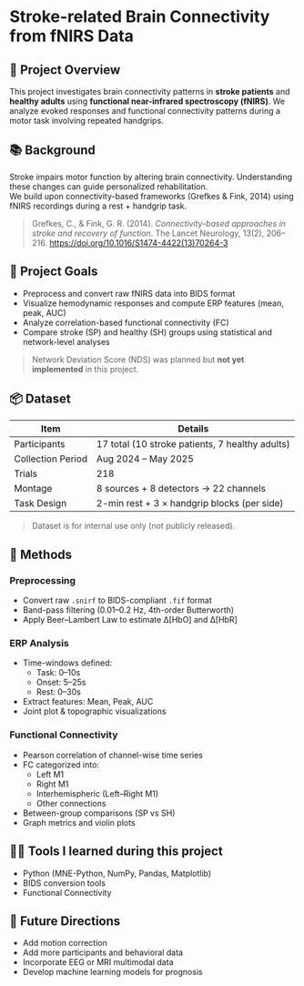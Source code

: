 # Stroke-related Brain Connectivity from fNIRS Data


## 🧠 Project Overview

This project investigates brain connectivity patterns in **stroke patients** and **healthy adults** using **functional near-infrared spectroscopy (fNIRS)**. We analyze evoked responses and functional connectivity patterns during a motor task involving repeated handgrips.

## 📚 Background

Stroke impairs motor function by altering brain connectivity. Understanding these changes can guide personalized rehabilitation.  
We build upon connectivity-based frameworks (Grefkes & Fink, 2014) using fNIRS recordings during a rest + handgrip task.

> Grefkes, C., & Fink, G. R. (2014). *Connectivity-based approaches in stroke and recovery of function*. The Lancet Neurology, 13(2), 206–216. https://doi.org/10.1016/S1474-4422(13)70264-3

## 🎯 Project Goals

- Preprocess and convert raw fNIRS data into BIDS format  
- Visualize hemodynamic responses and compute ERP features (mean, peak, AUC)  
- Analyze correlation-based functional connectivity (FC)  
- Compare stroke (SP) and healthy (SH) groups using statistical and network-level analyses  

> Network Deviation Score (NDS) was planned but **not yet implemented** in this project.

## 📦 Dataset

| Item              | Details                                |
|-------------------|----------------------------------------|
| Participants      | 17 total (10 stroke patients, 7 healthy adults) |
| Collection Period | Aug 2024 – May 2025                    |
| Trials            | 218                                    |
| Montage           | 8 sources + 8 detectors → 22 channels  |
| Task Design       | 2-min rest + 3 × handgrip blocks (per side) |

> Dataset is for internal use only (not publicly released).

## 🧪 Methods

### Preprocessing

- Convert raw `.snirf` to BIDS-compliant `.fif` format  
- Band-pass filtering (0.01–0.2 Hz, 4th-order Butterworth)  
- Apply Beer–Lambert Law to estimate Δ[HbO] and Δ[HbR]

### ERP Analysis

- Time-windows defined:  
  - Task: 0–10s  
  - Onset: 5–25s  
  - Rest: 0–30s  
- Extract features: Mean, Peak, AUC  
- Joint plot & topographic visualizations

### Functional Connectivity

- Pearson correlation of channel-wise time series  
- FC categorized into:
  - Left M1
  - Right M1
  - Interhemispheric (Left–Right M1)
  - Other connections
- Between-group comparisons (SP vs SH)
- Graph metrics and violin plots

## 👩‍💻 Tools I learned during this project

- Python (MNE-Python, NumPy, Pandas, Matplotlib)  
- BIDS conversion tools
- Functional Connectivity

## 🔮 Future Directions

- Add motion correction  
- Add more participants and behavioral data  
- Incorporate EEG or MRI multimodal data  
- Develop machine learning models for prognosis

